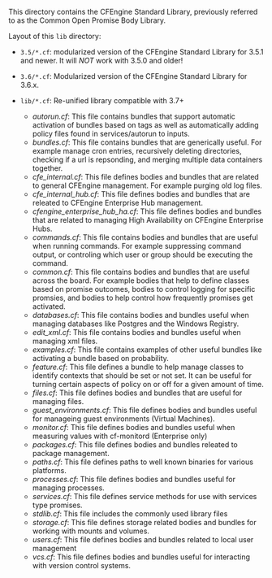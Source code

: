 This directory contains the CFEngine Standard Library, previously
referred to as the Common Open Promise Body Library.

Layout of this `lib` directory:

* `3.5/*.cf`: modularized version of the CFEngine Standard Library for
  3.5.1 and newer.  It will *NOT* work with 3.5.0 and older!

* `3.6/*.cf`: Modularized version of the CFEngine Standard Library for
  3.6.x.

* `lib/*.cf`: Re-unified library compatible with 3.7+
  - *autorun.cf*: This file contains bundles that support automatic activation
    of bundles based on tags as well as automatically adding policy files found
    in services/autorun to inputs.
  - *bundles.cf*: This file contains bundles that are generically useful. For
    example manage cron entries, recursively deleting directories, checking if
    a url is repsonding, and merging multiple data containers together.
  - *cfe_internal.cf*: This file defines bodies and bundles that are related to
    general CFEngine management. For example purging old log files.
  - *cfe_internal_hub.cf*: This file defines bodies and bundles that are
    releated to CFEngine Enterprise Hub management.
  - *cfengine_enterprise_hub_ha.cf*: This file defines bodies and bundles that
    are related to managing High Availability on CFEngine Enterprise Hubs.
  - *commands.cf*: This file contains bodies and bundles that are useful when
    running commands. For example suppressing command output, or controling
    which user or group should be executing the command.
  - *common.cf*: This file contains bodies and bundles that are useful across
    the board. For example bodies that help to define classes based on promise
    outcomes, bodies to control logging for specific promsies, and bodies to help
    control how frequently promises get activated.
  - *databases.cf*: This file contains bodies and bundles useful when managing
    databases like Postgres and the Windows Registry.
  - *edit_xml.cf*: This file contains bodies and bundles useful when managing
    xml files.
  - *examples.cf*: This file contains examples of other useful bundles like
    activating a bundle based on probability.
  - *feature.cf*: This file defines a bundle to help manage classes to identify
    contexts that should be set or not set. It can be useful for turning
    certain aspects of policy on or off for a given amount of time.
  - *files.cf*: This file defines bodies and bundles that are useful for
    managing files.
  - *guest_environments.cf*: This file defines bodies and bundles useful for
    manageing guest environments (Virtual Machines).
  - *monitor.cf*: This file defines bodies and bundles useful when measuring
    values with cf-monitord (Enterprise only)
  - *packages.cf*: This file defines bodies and bundles releated to
    package management.
  - *paths.cf*: This file defines paths to well known binaries for
    various platforms.
  - *processes.cf*: This file defines bodies and bundles useful for
    managing processes.
  - *services.cf*: This file defines service methods for use with
    services type promises.
  - *stdlib.cf*: This file includes the commonly used library files
  - *storage.cf*: This file defines storage related bodies and bundles
    for working with mounts and volumes.
  - *users.cf*: This file defines bodies and bundles related to local
    user management
  - *vcs.cf*: This file defines bodies and bundles useful for
    interacting with version control systems.
